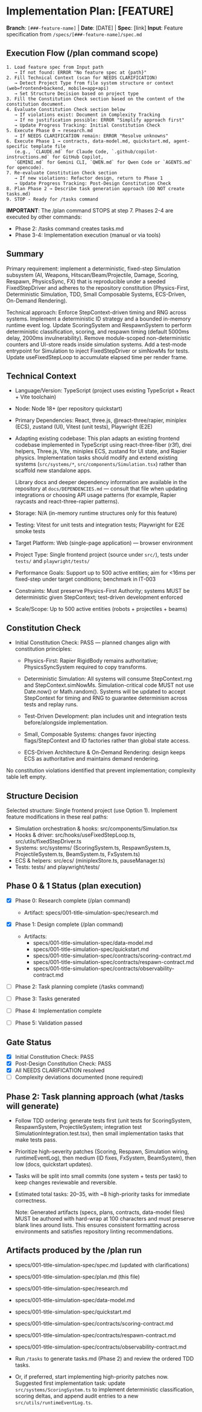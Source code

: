 # Implementation Plan: [FEATURE]

**Branch**: `[###-feature-name]` | **Date**: [DATE] | **Spec**: [link]
**Input**: Feature specification from `/specs/[###-feature-name]/spec.md`

## Execution Flow (/plan command scope)
```text
1. Load feature spec from Input path
   → If not found: ERROR "No feature spec at {path}"
2. Fill Technical Context (scan for NEEDS CLARIFICATION)
   → Detect Project Type from file system structure or context (web=frontend+backend, mobile=app+api)
   → Set Structure Decision based on project type
3. Fill the Constitution Check section based on the content of the constitution document.
4. Evaluate Constitution Check section below
   → If violations exist: Document in Complexity Tracking
   → If no justification possible: ERROR "Simplify approach first"
   → Update Progress Tracking: Initial Constitution Check
5. Execute Phase 0 → research.md
   → If NEEDS CLARIFICATION remain: ERROR "Resolve unknowns"
6. Execute Phase 1 → contracts, data-model.md, quickstart.md, agent-specific template file
   (e.g., `CLAUDE.md` for Claude Code, `.github/copilot-instructions.md` for GitHub Copilot,
   `GEMINI.md` for Gemini CLI, `QWEN.md` for Qwen Code or `AGENTS.md` for opencode).
7. Re-evaluate Constitution Check section
   → If new violations: Refactor design, return to Phase 1
   → Update Progress Tracking: Post-Design Constitution Check
8. Plan Phase 2 → Describe task generation approach (DO NOT create tasks.md)
9. STOP - Ready for /tasks command
```

**IMPORTANT**: The /plan command STOPS at step 7. Phases 2-4 are executed by other commands:
- Phase 2: /tasks command creates tasks.md
- Phase 3-4: Implementation execution (manual or via tools)

## Summary

Primary requirement: implement a deterministic, fixed-step Simulation subsystem (AI, Weapons,
Hitscan/Beam/Projectile, Damage, Scoring, Respawn, PhysicsSync, FX) that is reproducible under a
seeded FixedStepDriver and adheres to the repository constitution (Physics-First,
Deterministic Simulation, TDD, Small Composable Systems, ECS-Driven, On-Demand Rendering).

Technical approach: Enforce StepContext-driven timing and RNG across systems. Implement a
deterministic ID strategy and a bounded in-memory runtime event log. Update ScoringSystem and
RespawnSystem to perform deterministic classification, scoring, and respawn timing (default
5000ms delay, 2000ms invulnerability). Remove module-scoped non-deterministic counters and
UI-store reads inside simulation systems. Add a test-mode entrypoint for Simulation to inject
FixedStepDriver or simNowMs for tests. Update useFixedStepLoop to accumulate elapsed time per
render frame.

## Technical Context

- Language/Version: TypeScript (project uses existing TypeScript + React + Vite toolchain)

- Node: Node 18+ (per repository quickstart)

- Primary Dependencies: React, three.js, @react-three/rapier, miniplex (ECS), zustand (UI),
  Vitest (unit tests), Playwright (E2E)

- Adapting existing codebase: This plan adapts an existing frontend codebase implemented in
  TypeScript using react-three-fiber (r3f), drei helpers, Three.js, Vite, miniplex ECS,
  zustand for UI state, and Rapier physics. Implementation tasks should modify and extend
  existing systems (`src/systems/*`, `src/components/Simulation.tsx`) rather than scaffold
  new standalone apps.

  Library docs and deeper dependency information are available in the repository at
  `docs/DEPENDENCIES.md` — consult that file when updating integrations or choosing API
  usage patterns (for example, Rapier raycasts and react-three-rapier patterns).

- Storage: N/A (in-memory runtime structures only for this feature)

- Testing: Vitest for unit tests and integration tests; Playwright for E2E smoke tests

- Target Platform: Web (single-page application) — browser environment

- Project Type: Single frontend project (source under `src/`), tests under `tests/` and
  `playwright/tests/`

- Performance Goals: Support up to 500 active entities; aim for <16ms per fixed-step under
  target conditions; benchmark in IT-003

- Constraints: Must preserve Physics-First Authority; systems MUST be deterministic given
  StepContext; test-driven development enforced

- Scale/Scope: Up to 500 active entities (robots + projectiles + beams)

## Constitution Check

- Initial Constitution Check: PASS — planned changes align with constitution principles:
  - Physics-First: Rapier RigidBody remains authoritative; PhysicsSyncSystem required to
    copy transforms.

  - Deterministic Simulation: All systems will consume StepContext.rng and StepContext.simNowMs.
    Simulation-critical code MUST not use Date.now() or Math.random(). Systems will be
    updated to accept StepContext for timing and RNG to guarantee determinism across tests
    and replay runs.

  - Test-Driven Development: plan includes unit and integration tests before/alongside
    implementation.
  - Small, Composable Systems: changes favor injecting flags/StepContext and ID factories
    rather than global state access.
  - ECS-Driven Architecture & On-Demand Rendering: design keeps ECS as authoritative and
    maintains demand rendering.

No constitution violations identified that prevent implementation; complexity table left empty.

## Structure Decision

Selected structure: Single frontend project (use Option 1). Implement feature modifications
in these real paths:

- Simulation orchestration & hooks: src/components/Simulation.tsx
- Hooks & driver: src/hooks/useFixedStepLoop.ts, src/utils/fixedStepDriver.ts
- Systems: src/systems/ (ScoringSystem.ts, RespawnSystem.ts, ProjectileSystem.ts,
  BeamSystem.ts, FxSystem.ts)
- ECS & helpers: src/ecs/ (miniplexStore.ts, pauseManager.ts)
- Tests: tests/ and playwright/tests/

## Phase 0 & 1 Status (plan execution)

- [x] Phase 0: Research complete (/plan command)
  - Artifact: specs/001-title-simulation-spec/research.md

- [x] Phase 1: Design complete (/plan command)
  - Artifacts:
    - specs/001-title-simulation-spec/data-model.md
    - specs/001-title-simulation-spec/quickstart.md
    - specs/001-title-simulation-spec/contracts/scoring-contract.md
    - specs/001-title-simulation-spec/contracts/respawn-contract.md
    - specs/001-title-simulation-spec/contracts/observability-contract.md

- [ ] Phase 2: Task planning complete (/tasks command)
- [ ] Phase 3: Tasks generated
- [ ] Phase 4: Implementation complete
- [ ] Phase 5: Validation passed

## Gate Status

- [x] Initial Constitution Check: PASS
- [x] Post-Design Constitution Check: PASS
- [x] All NEEDS CLARIFICATION resolved
- [ ] Complexity deviations documented (none required)

## Phase 2: Task planning approach (what /tasks will generate)

- Follow TDD ordering: generate tests first (unit tests for ScoringSystem, RespawnSystem,
  ProjectileSystem; integration test SimulationIntegration.test.tsx), then small implementation
  tasks that make tests pass.

- Prioritize high-severity patches (Scoring, Respawn, Simulation wiring, runtimeEventLog), then
  medium (ID fixes, FxSystem, BeamSystem), then low (docs, quickstart updates).

- Tasks will be split into small commits (one system + tests per task) to keep changes reviewable
  and reversible.

- Estimated total tasks: 20–35, with ~8 high-priority tasks for immediate correctness.

  Note: Generated artifacts (specs, plans, contracts, data-model files) MUST be authored
  with hard-wrap at 100 characters and must preserve blank lines around lists. This
  ensures consistent formatting across environments and satisfies repository linting
  recommendations.

## Artifacts produced by the /plan run

- specs/001-title-simulation-spec/spec.md (updated with clarifications)
- specs/001-title-simulation-spec/plan.md (this file)
- specs/001-title-simulation-spec/research.md
- specs/001-title-simulation-spec/data-model.md
- specs/001-title-simulation-spec/quickstart.md
- specs/001-title-simulation-spec/contracts/scoring-contract.md
- specs/001-title-simulation-spec/contracts/respawn-contract.md
- specs/001-title-simulation-spec/contracts/observability-contract.md


- Run `/tasks` to generate tasks.md (Phase 2) and review the ordered TDD tasks.

- Or, if preferred, start implementing high-priority patches now. Suggested first
  implementation task: update `src/systems/ScoringSystem.ts` to implement deterministic
  classification, scoring deltas, and append audit entries to a new
  `src/utils/runtimeEventLog.ts`.
